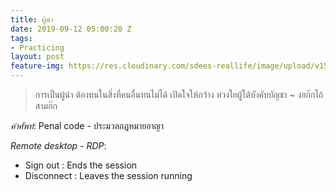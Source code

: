 ```yaml
---
title: ผู้นำ
date: 2019-09-12 05:00:20 Z
tags:
- Practicing
layout: post
feature-img: https://res.cloudinary.com/sdees-reallife/image/upload/v1555658919/sample_feature_img.png
---
```


> การเป็นผู้นำ ต้องทนในสิ่งที่คนอื่นทนไม่ได้ เปิดใจให้กว้าง ห่วงใยผู้ใต้บังคับบัญชา ~ งอก๊กไถ้ สามก๊ก

*คำศัพท์*: Penal code - ประมวลกฎหมายอาญา

*Remote desktop - RDP*:
- Sign out : Ends the session
- Disconnect : Leaves the session running
